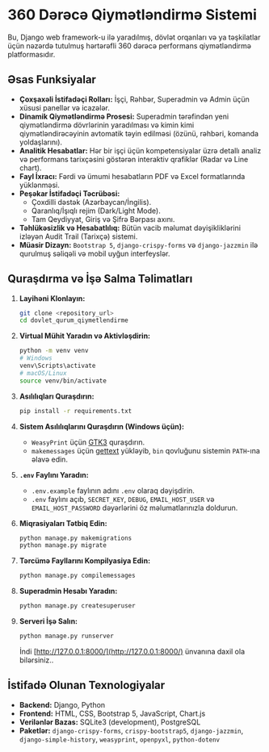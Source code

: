 # 360 Dərəcə Qiymətləndirmə Sistemi

Bu, Django web framework-u ilə yaradılmış, dövlət orqanları və ya təşkilatlar üçün nəzərdə tutulmuş hərtərəfli 360 dərəcə performans qiymətləndirmə platformasıdır.

## Əsas Funksiyalar

- **Çoxşaxəli İstifadəçi Rolları:** İşçi, Rəhbər, Superadmin və Admin üçün xüsusi panellər və icazələr.
- **Dinamik Qiymətləndirmə Prosesi:** Superadmin tərəfindən yeni qiymətləndirmə dövrlərinin yaradılması və kimin kimi qiymətləndirəcəyinin avtomatik təyin edilməsi (özünü, rəhbəri, komanda yoldaşlarını).
- **Analitik Hesabatlar:** Hər bir işçi üçün kompetensiyalar üzrə detallı analiz və performans tarixçəsini göstərən interaktiv qrafiklər (Radar və Line chart).
- **Fayl İxracı:** Fərdi və ümumi hesabatların PDF və Excel formatlarında yüklənməsi.
- **Peşəkar İstifadəçi Təcrübəsi:**
  - Çoxdilli dəstək (Azərbaycan/İngilis).
  - Qaranlıq/İşıqlı rejim (Dark/Light Mode).
  - Tam Qeydiyyat, Giriş və Şifrə Bərpası axını.
- **Təhlükəsizlik və Hesabatlılıq:** Bütün vacib məlumat dəyişikliklərini izləyən Audit Trail (Tarixçə) sistemi.
- **Müasir Dizayn:** `Bootstrap 5`, `django-crispy-forms` və `django-jazzmin` ilə qurulmuş səliqəli və mobil uyğun interfeyslər.

## Quraşdırma və İşə Salma Təlimatları

1.  **Layihəni Klonlayın:**
    ```bash
    git clone <repository_url>
    cd dovlet_qurum_qiymetlendirme
    ```

2.  **Virtual Mühit Yaradın və Aktivləşdirin:**
    ```bash
    python -m venv venv
    # Windows
    venv\Scripts\activate
    # macOS/Linux
    source venv/bin/activate
    ```

3.  **Asılılıqları Quraşdırın:**
    ```bash
    pip install -r requirements.txt
    ```

4.  **Sistem Asılılıqlarını Quraşdırın (Windows üçün):**
    - `WeasyPrint` üçün [GTK3](https://doc.courtbouillon.org/weasyprint/stable/first_steps.html#windows) quraşdırın.
    - `makemessages` üçün [gettext](https://mlocati.github.io/articles/gettext-iconv-windows.html) yükləyib, `bin` qovluğunu sistemin `PATH`-ına əlavə edin.

5.  **`.env` Faylını Yaradın:**
    - `.env.example` faylının adını `.env` olaraq dəyişdirin.
    - `.env` faylını açıb, `SECRET_KEY`, `DEBUG`, `EMAIL_HOST_USER` və `EMAIL_HOST_PASSWORD` dəyərlərini öz məlumatlarınızla doldurun.

6.  **Miqrasiyaları Tətbiq Edin:**
    ```bash
    python manage.py makemigrations
    python manage.py migrate
    ```

7.  **Tərcümə Fayllarını Kompilyasiya Edin:**
    ```bash
    python manage.py compilemessages
    ```

8.  **Superadmin Hesabı Yaradın:**
    ```bash
    python manage.py createsuperuser
    ```

9.  **Serveri İşə Salın:**
    ```bash
    python manage.py runserver
    ```
    İndi [http://127.0.0.1:8000/](http://127.0.0.1:8000/) ünvanına daxil ola bilərsiniz..

## İstifadə Olunan Texnologiyalar
- **Backend:** Django, Python
- **Frontend:** HTML, CSS, Bootstrap 5, JavaScript, Chart.js
- **Verilənlər Bazas:** SQLite3 (development), PostgreSQL
- **Paketlər:** `django-crispy-forms`, `crispy-bootstrap5`, `django-jazzmin`, `django-simple-history`, `weasyprint`, `openpyxl`, `python-dotenv`